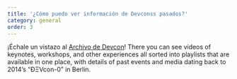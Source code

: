 ```yaml
---
title: '¿Cómo puedo ver información de Devconss pasados?'
category: general
order: 3
---
```


¡Échale un vistazo al [Archivo de Devcon](https://archive.devcon.org/)! There you can see videos of keynotes, workshops, and other experiences all sorted into playlists that are available in one place, with details of past events and media dating back to 2014’s “ÐΞVcon-0” in Berlin.
